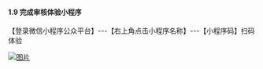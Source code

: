 #### 1.9 完成审核体验小程序

【登录微信小程序公众平台】---【右上角点击小程序名称】---【小程序码】扫码体验

[![图片](http://qrs.gameseed.cn/shareyou/doc/pro/6feb8257-d0e5-4d27-a43d-ca0de967ecf9.024.png "图片")](http://qrs.gameseed.cn/shareyou/doc/pro/6feb8257-d0e5-4d27-a43d-ca0de967ecf9.024.png)